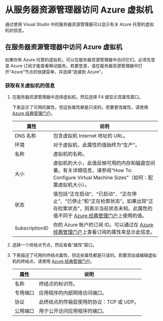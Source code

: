 <properties
   pageTitle="从服务器资源管理器访问 Azure 虚拟机 | Azure"
   description="概述如何在 Visual Studio 的服务器资源管理器中查看、创建和管理 Azure 虚拟机 (VM)。"
   services="visual-studio-online"
   documentationCenter="na"
   authors="TomArcher"
   manager="douge"
   editor="" />
<tags
   ms.service="multiple"
   ms.date="05/08/2016"
   wacn.date="06/27/2016" />

# 从服务器资源管理器访问 Azure 虚拟机

通过使用 Visual Studio 中的服务器资源管理器可以显示有关 Azure 托管的虚拟机的信息。

## 在服务器资源管理器中访问 Azure 虚拟机

如果你有 Azure 托管的虚拟机，可以在服务器资源管理器中访问它们。必须先登录 Azure 订阅才能查看移动服务。若要登录，请在服务器资源管理器中打开“Azure”节点的快捷菜单，并选择“连接到 Azure”。

### 获取有关虚拟机的信息

1. 在服务器资源管理器中选择虚拟机，然后选择 F4 键显示其属性窗口。

    下表显示了可用的属性，但这些属性都是只读的。若要更改属性，请使用 [Azure 经典管理门户](http://manage.windowsazure.cn)。

  	|属性|说明|
  	|---|---|
  	|DNS 名称|包含虚拟机 Internet 地址的 URL。|
  	|环境|对于虚拟机，此属性的值始终为“生产”。|
  	|名称|虚拟机的名称。|
  	|大小|虚拟机的大小，此值反映可用的内存和磁盘空间量。有关详细信息，请参阅“How To: Configure Virtual Machine Sizes”（如何：配置虚拟机大小）。|
  	|状态|值包括“正在启动”、“已启动”、“正在停止”、“已停止”和“正在检索状态”。如果出现“正在检索状态”，则表示当前状态未知。此属性的值不同于 [Azure 经典管理门户](http://manage.windowsazure.cn)上使用的值。|
  	|SubscriptionID|你的 Azure 帐户的订阅 ID。可以通过在 [Azure 经典管理门户](http://manage.windowsazure.cn)上查看订阅的属性来显示此信息。|

1. 选择一个终结点节点，然后查看“属性”窗口。

1. 下表描述了可用的终结点属性，但这些属性都是只读的。若要添加或编辑虚拟机的终结点，请使用 [Azure 经典管理门户](http://manage.windowsazure.cn)。

  	|属性|说明|
  	|---|---|
  	|名称|终结点的标识符。|
  	|专用端口|应用程序的内部网络访问端口。|
  	|协议|此终结点的传输层使用的协议：TCP 或 UDP。|
  	|公用端口|用于公开访问应用程序的端口。|



<!---HONumber=Mooncake_0620_2016-->
